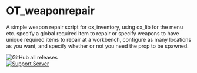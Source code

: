 # OT_weaponrepair

A simple weapon repair script for ox_inventory, using ox_lib for the menu etc. specify a global required item to repair or specify weapons to have unique required items to repair at a workbench, configure as many locations as you want, and specify whether or not you need the prop to be spawned.

![GitHub all releases](https://img.shields.io/github/downloads/OTSTUDIOS/OT_weaponrepair/total?color=%2329c785&style=for-the-badge) 
<br>
[![Support Server](https://img.shields.io/discord/941423187105816616.svg?label=Discord&logo=Discord&colorB=%2329c785&style=for-the-badge)](https://discord.gg/OTSTUDIOS)
